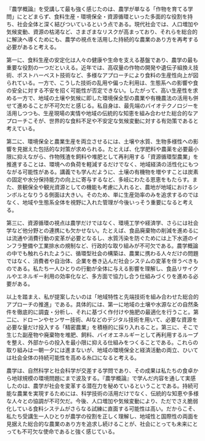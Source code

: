『農学概論』を受講して最も強く感じたのは、農学が単なる「作物を育てる学問」にとどまらず、食料生産・環境保全・資源循環といった多面的な役割を持ち、社会全体と深く結びついているという点である。現代社会では、人口増加や気候変動、資源の枯渇など、さまざまなリスクが高まっており、それらを総合的に解決へ導くためにも、農学の視点を活用した持続的な農業のあり方を再考する必要があると考える。

第一に、食料生産の安定化は人々の健康や生命を支える基盤であり、農学の最も重要な役割の一つだといえる。近年では、高収量の作物の開発や遺伝子組換え技術、ポストハーベスト技術など、多様なアプローチにより食料の生産性向上が図られている。一方で、こうした技術の乱用や偏った利用は、生態系への影響や食の安全に対する不安を招く可能性が否定できない。したがって、高い生産性を求める一方で、地域の土壌や気候に即した環境保全型の農業や有機農法の活用も併せて進めることが不可欠だと感じる。私自身は、最先端のバイオテクノロジーを活用しつつも、生産現場の実情や地域の伝統的な知恵を組み合わせた総合的なアプローチこそが、世界的な食料不足や不安定な気候変動に対する有効策であると考えている。

第二に、環境保全と農業生産を両立させるには、土壌や水質、生物多様性への影響を見据えた包括的な対策が求められる。たとえば、化学肥料や農薬を必要最小限に抑えながら、作物残渣を飼料や堆肥として再利用する「資源循環型農業」を推進することは、環境への負荷を軽減するだけでなく、地域経済の活性化にもつながる可能性がある。講義でも学んだように、土壌の有機物を増やすことは炭素の固定や水分保持能力の向上に寄与するなど、多岐にわたる恩恵をもたらす。また、景観保全や観光資源としての機能も考慮に入れると、農地が地域におけるシンボルとなりうる側面は大きい。そのため、単に生産効率のみを追求するのではなく、地域や生態系全体を視野に入れた管理が今後いっそう重要になると考える。

第三に、資源循環の視点は農学だけではなく、環境工学や経済学、さらには社会学など他分野との連携にも欠かせない。たとえば、食品廃棄物の削減を進めるには流通や消費行動の変革が必要となるし、水質汚染を防ぐためには上下水道のインフラ整備や工業排水の規制など、行政的な取り組みが不可欠である。農学概論の中でも触れられたように、循環型社会の構築は、農業に携わる人々だけの問題ではなく、消費者や自治体、企業を巻き込んだ社会システムの変革を伴うべきものである。私たち一人ひとりの行動が全体に与える影響を理解し、食品リサイクルやエネルギー利用の効率化など、多方面で協力し合う仕組みづくりを進める必要がある。

以上を踏まえ、私が提案したいのは「地域特性と先端技術を組み合わせた総合的アプローチの推進」である。具体的には、第一に地域の土壌や水源などの自然条件を徹底的に調査・分析し、それに基づく作付けや施肥の最適化を行うこと。第二に、ドローンやセンサー技術、AIなどのデジタル技術を用いて、必要な資源を必要な量だけ投入する「精密農業」を積極的に採り入れること。第三に、そこで生じた副産物や廃棄物を堆肥、飼料、バイオエネルギーとして再利用するループを整え、外部からの投入を最小限に抑える仕組みをつくることである。これらの取り組みは一朝一夕には進まないが、地域の環境保全と経済活動の両立、ひいては社会全体の持続可能性を高める糸口になると考える。

農学は、自然科学と社会科学が交差する学問であり、その成果は私たちの食卓から地球規模の環境問題にまで波及する。『農学概論』で学んだ内容を通して実感したのは、農学が社会を変革する潜在力を秘めているということである。持続可能な農業を実現するためには、科学技術の活用だけでなく、伝統的な知恵や多様な人々との協調が不可欠だ。今後、人口増加や気候変動により、ただでさえ脆弱化している食料システムがさらなる試練に直面する可能性は高い。だからこそ、私たち受講生一人ひとりが農学の役割を正しく理解し、地域性と国際性の両面を見据えた総合的な農業のあり方を追求し続けることが、社会にとっても未来にとっても不可欠な使命であると強く感じている。
